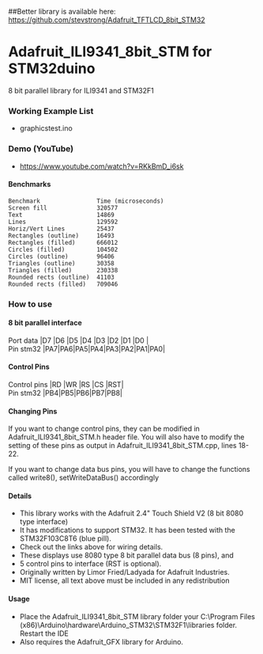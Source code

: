 ##Better library is available here:
https://github.com/stevstrong/Adafruit_TFTLCD_8bit_STM32
# Adafruit_ILI9341_8bit_STM for STM32duino
8 bit parallel library for ILI9341 and STM32F1

### Working Example List

 - graphicstest.ino
 
### Demo (YouTube)

 - https://www.youtube.com/watch?v=RKkBmD_i6sk

#### Benchmarks
```
Benchmark                Time (microseconds)
Screen fill              320577
Text                     14869
Lines                    129592
Horiz/Vert Lines         25437
Rectangles (outline)     16493
Rectangles (filled)      666012
Circles (filled)         104502
Circles (outline)        96406
Triangles (outline)      30358
Triangles (filled)       230338
Rounded rects (outline)  41103
Rounded rects (filled)   709046
```

### How to use
#### 8 bit parallel interface
Port data |D7 |D6 |D5 |D4 |D3 |D2 |D1 |D0 |  
Pin stm32 |PA7|PA6|PA5|PA4|PA3|PA2|PA1|PA0|

#### Control Pins
Control pins |RD |WR |RS |CS |RST|  
Pin stm32    |PB4|PB5|PB6|PB7|PB8|

#### Changing Pins
If you want to change control pins, they can be modified in Adafruit_ILI9341_8bit_STM.h header file. You will also have to modify the setting of these pins as output in Adafruit_ILI9341_8bit_STM.cpp, lines 18-22.

If you want to change data bus pins, you will have to change the functions called write8(), setWriteDataBus() accordingly

#### Details
- This library works with the Adafruit 2.4" Touch Shield V2 (8 bit 8080 type interface)		
- It has modifications to support STM32. It has been tested with the STM32F103C8T6 (blue pill).		
- Check out the links above for wiring details.		
- These displays use 8080 type 8 bit parallel data bus (8 pins), and 		
- 5 control pins to interface (RST is optional).		
- Originally written by Limor Fried/Ladyada for Adafruit Industries.		
- MIT license, all text above must be included in any redistribution		

#### Usage		
 - Place the Adafruit_ILI9341_8bit_STM library folder your C:\Program Files (x86)\Arduino\hardware\Arduino_STM32\STM32F1\libraries folder. Restart the IDE	
 - Also requires the Adafruit_GFX library for Arduino.
